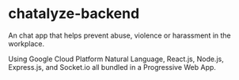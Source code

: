 # chatalyze-backend

An chat app that helps prevent abuse, violence or harassment in the workplace.

Using Google Cloud Platform Natural Language, React.js, Node.js, Express.js, and Socket.io all bundled in a Progressive Web App.
